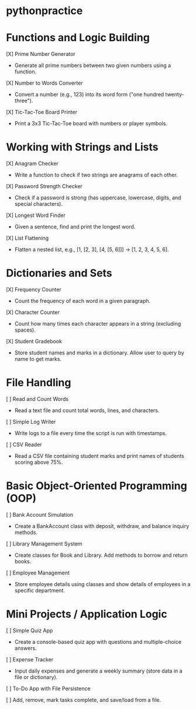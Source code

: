 # pythonpractice
# Functions and Logic Building 

[X] Prime Number Generator 

- Generate all prime numbers between two given numbers using a function. 

[X] Number to Words Converter 

- Convert a number (e.g., 123) into its word form ("one hundred twenty-three"). 

[X] Tic-Tac-Toe Board Printer 

- Print a 3x3 Tic-Tac-Toe board with numbers or player symbols. 

# Working with Strings and Lists 

[X] Anagram Checker 

- Write a function to check if two strings are anagrams of each other. 

[X] Password Strength Checker 

- Check if a password is strong (has uppercase, lowercase, digits, and special characters). 

[X] Longest Word Finder 

- Given a sentence, find and print the longest word. 

[X] List Flattening 

- Flatten a nested list, e.g., [1, [2, 3], [4, [5, 6]]] → [1, 2, 3, 4, 5, 6]. 

# Dictionaries and Sets 

[X] Frequency Counter 

- Count the frequency of each word in a given paragraph. 

[X] Character Counter 

- Count how many times each character appears in a string (excluding spaces). 

[X] Student Gradebook 

- Store student names and marks in a dictionary. Allow user to query by name to get marks. 

# File Handling 

[ ] Read and Count Words 

- Read a text file and count total words, lines, and characters. 

[ ] Simple Log Writer 

- Write logs to a file every time the script is run with timestamps. 

[ ] CSV Reader 

- Read a CSV file containing student marks and print names of students scoring above 75%. 

# Basic Object-Oriented Programming (OOP) 

[ ] Bank Account Simulation 

- Create a BankAccount class with deposit, withdraw, and balance inquiry methods. 

[ ] Library Management System 

- Create classes for Book and Library. Add methods to borrow and return books. 

[ ] Employee Management 

- Store employee details using classes and show details of employees in a specific department. 

# Mini Projects / Application Logic 

[ ] Simple Quiz App 

- Create a console-based quiz app with questions and multiple-choice answers. 

[ ] Expense Tracker 

- Input daily expenses and generate a weekly summary (store data in a file or dictionary). 

[ ] To-Do App with File Persistence 

[ ] Add, remove, mark tasks complete, and save/load from a file. 

 
